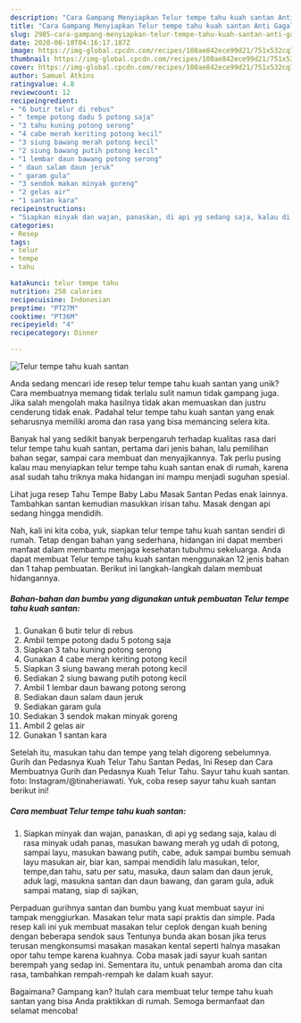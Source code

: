 ```yaml
---
description: "Cara Gampang Menyiapkan Telur tempe tahu kuah santan Anti Gagal"
title: "Cara Gampang Menyiapkan Telur tempe tahu kuah santan Anti Gagal"
slug: 2985-cara-gampang-menyiapkan-telur-tempe-tahu-kuah-santan-anti-gagal
date: 2020-06-10T04:16:17.187Z
image: https://img-global.cpcdn.com/recipes/108ae842ece99d21/751x532cq70/telur-tempe-tahu-kuah-santan-foto-resep-utama.jpg
thumbnail: https://img-global.cpcdn.com/recipes/108ae842ece99d21/751x532cq70/telur-tempe-tahu-kuah-santan-foto-resep-utama.jpg
cover: https://img-global.cpcdn.com/recipes/108ae842ece99d21/751x532cq70/telur-tempe-tahu-kuah-santan-foto-resep-utama.jpg
author: Samuel Atkins
ratingvalue: 4.8
reviewcount: 12
recipeingredient:
- "6 butir telur di rebus"
- " tempe potong dadu 5 potong saja"
- "3 tahu kuning potong serong"
- "4 cabe merah keriting potong kecil"
- "3 siung bawang merah potong kecil"
- "2 siung bawang putih potong kecil"
- "1 lembar daun bawang potong serong"
- " daun salam daun jeruk"
- " garam gula"
- "3 sendok makan minyak goreng"
- "2 gelas air"
- "1 santan kara"
recipeinstructions:
- "Siapkan minyak dan wajan, panaskan, di api yg sedang saja, kalau di rasa minyak udah panas, masukan bawang merah yg udah di potong, sampai layu, masukan bawang putih, cabe, aduk sampai bumbu semuah layu masukan air, biar kan, sampai mendidih lalu masukan, telor, tempe,dan tahu, satu per satu, masuka, daun salam dan daun jeruk, aduk lagi, masukna santan dan daun bawang, dan garam gula, aduk sampai matang, siap di sajikan,"
categories:
- Resep
tags:
- telur
- tempe
- tahu

katakunci: telur tempe tahu 
nutrition: 258 calories
recipecuisine: Indonesian
preptime: "PT27M"
cooktime: "PT36M"
recipeyield: "4"
recipecategory: Dinner

---
```



![Telur tempe tahu kuah santan](https://img-global.cpcdn.com/recipes/108ae842ece99d21/751x532cq70/telur-tempe-tahu-kuah-santan-foto-resep-utama.jpg)

Anda sedang mencari ide resep telur tempe tahu kuah santan yang unik? Cara membuatnya memang tidak terlalu sulit namun tidak gampang juga. Jika salah mengolah maka hasilnya tidak akan memuaskan dan justru cenderung tidak enak. Padahal telur tempe tahu kuah santan yang enak seharusnya memiliki aroma dan rasa yang bisa memancing selera kita.

Banyak hal yang sedikit banyak berpengaruh terhadap kualitas rasa dari telur tempe tahu kuah santan, pertama dari jenis bahan, lalu pemilihan bahan segar, sampai cara membuat dan menyajikannya. Tak perlu pusing kalau mau menyiapkan telur tempe tahu kuah santan enak di rumah, karena asal sudah tahu triknya maka hidangan ini mampu menjadi suguhan spesial.

Lihat juga resep Tahu Tempe Baby Labu Masak Santan Pedas enak lainnya. Tambahkan santan kemudian masukkan irisan tahu. Masak dengan api sedang hingga mendidih.


Nah, kali ini kita coba, yuk, siapkan telur tempe tahu kuah santan sendiri di rumah. Tetap dengan bahan yang sederhana, hidangan ini dapat memberi manfaat dalam membantu menjaga kesehatan tubuhmu sekeluarga. Anda dapat membuat Telur tempe tahu kuah santan menggunakan 12 jenis bahan dan 1 tahap pembuatan. Berikut ini langkah-langkah dalam membuat hidangannya.

<!--inarticleads1-->

##### Bahan-bahan dan bumbu yang digunakan untuk pembuatan Telur tempe tahu kuah santan:

1. Gunakan 6 butir telur di rebus
1. Ambil  tempe potong dadu 5 potong saja
1. Siapkan 3 tahu kuning potong serong
1. Gunakan 4 cabe merah keriting potong kecil
1. Siapkan 3 siung bawang merah potong kecil
1. Sediakan 2 siung bawang putih potong kecil
1. Ambil 1 lembar daun bawang potong serong
1. Sediakan  daun salam daun jeruk
1. Sediakan  garam gula
1. Sediakan 3 sendok makan minyak goreng
1. Ambil 2 gelas air
1. Gunakan 1 santan kara


Setelah itu, masukan tahu dan tempe yang telah digoreng sebelumnya. Gurih dan Pedasnya Kuah Telur Tahu Santan Pedas, Ini Resep dan Cara Membuatnya Gurih dan Pedasnya Kuah Telur Tahu. Sayur tahu kuah santan. foto: Instagram/@tinaheriawati. Yuk, coba resep sayur tahu kuah santan berikut ini! 

<!--inarticleads2-->

##### Cara membuat Telur tempe tahu kuah santan:

1. Siapkan minyak dan wajan, panaskan, di api yg sedang saja, kalau di rasa minyak udah panas, masukan bawang merah yg udah di potong, sampai layu, masukan bawang putih, cabe, aduk sampai bumbu semuah layu masukan air, biar kan, sampai mendidih lalu masukan, telor, tempe,dan tahu, satu per satu, masuka, daun salam dan daun jeruk, aduk lagi, masukna santan dan daun bawang, dan garam gula, aduk sampai matang, siap di sajikan,


Perpaduan gurihnya santan dan bumbu yang kuat membuat sayur ini tampak menggiurkan. Masakan telur mata sapi praktis dan simple. Pada resep kali ini yuk membuat masakan telur ceplok dengan kuah bening dengan beberapa sendok saus Tentunya bunda akan bosan jika terus terusan mengkonsumsi masakan masakan kental seperti halnya masakan opor tahu tempe karena kuahnya. Coba masak jadi sayur kuah santan berempah yang sedap ini. Sementara itu, untuk penambah aroma dan cita rasa, tambahkan rempah-rempah ke dalam kuah sayur. 

Bagaimana? Gampang kan? Itulah cara membuat telur tempe tahu kuah santan yang bisa Anda praktikkan di rumah. Semoga bermanfaat dan selamat mencoba!
